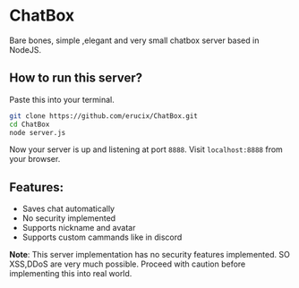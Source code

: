 # ChatBox
Bare bones, simple ,elegant and very small chatbox server based in NodeJS.

## How to run this server?
Paste this into your terminal.
```bash
git clone https://github.com/erucix/ChatBox.git
cd ChatBox
node server.js
```
Now your server is up and listening at port `8888`. Visit ```localhost:8888``` from your browser.

## Features:
- Saves  chat automatically
- No security implemented
- Supports nickname and avatar
- Supports custom cammands like in discord

**Note**: This server implementation has no security features implemented. SO XSS,DDoS are very much possible. Proceed with caution before implementing this into real world.